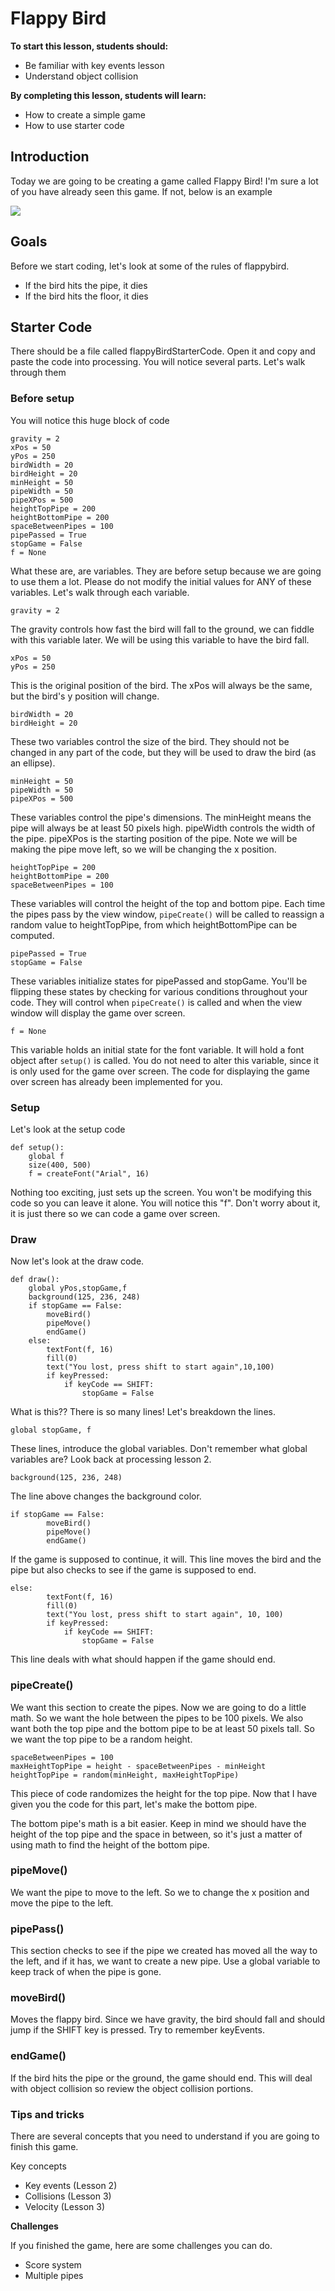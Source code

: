 # Flappy Bird

**To start this lesson, students should:**

- Be familiar with key events lesson
- Understand object collision

**By completing this lesson, students will learn:**

- How to create a simple game
- How to use starter code

## Introduction

Today we are going to be creating a game called Flappy Bird! I'm sure a lot of you have already seen this game. If not, below is an example

![](flappyBird.gif)


## Goals

Before we start coding, let's look at some of the rules of flappybird.

 - If the bird hits the pipe, it dies
 - If the bird hits the floor, it dies
 
## Starter Code

There should be a file called flappyBirdStarterCode. Open it and copy and paste the code into processing. You will notice several parts. Let's walk through them

### Before setup

You will notice this huge block of code

	gravity = 2
	xPos = 50
	yPos = 250
	birdWidth = 20
	birdHeight = 20
	minHeight = 50
	pipeWidth = 50
	pipeXPos = 500
	heightTopPipe = 200
	heightBottomPipe = 200
	spaceBetweenPipes = 100
	pipePassed = True
	stopGame = False
	f = None
	
What these are, are variables. They are before setup because we are going to use them a lot. Please do not modify the initial values for ANY of these variables. Let's walk through each variable. 

	gravity = 2

The gravity controls how fast the bird will fall to the ground, we can fiddle with this variable later. We will be using this variable to have the bird fall.

	xPos = 50
	yPos = 250

This is the original position of the bird. The xPos will always be the same, but the bird's y position will change.

	birdWidth = 20
	birdHeight = 20

These two variables control the size of the bird. They should not be changed in any part of the code, but they will be used to draw the bird (as an ellipse).

	minHeight = 50
	pipeWidth = 50
	pipeXPos = 500

These variables control the pipe's dimensions. The minHeight means the pipe will always be at least 50 pixels high. pipeWidth controls the width of the pipe. pipeXPos is the starting position of the pipe. Note  we will be making the pipe move left, so we will be changing the x position. 

	heightTopPipe = 200
	heightBottomPipe = 200
	spaceBetweenPipes = 100
	
These variables will control the height of the top and bottom pipe. Each time the pipes pass by the view window, `pipeCreate()` will be called to reassign a random value to heightTopPipe, from which heightBottomPipe can be computed.

	pipePassed = True
	stopGame = False
	
These variables initialize states for pipePassed and stopGame. You'll be flipping these states by checking for various conditions throughout your code. They will control when `pipeCreate()` is called and when the view window will display the game over screen.

	f = None
	
This variable holds an initial state for the font variable. It will hold a font object after `setup()` is called. You do not need to alter this variable, since it is only used for the game over screen. The code for displaying the game over screen has already been implemented for you.
	
### Setup

Let's look at the setup code
	
	def setup():
	    global f
	    size(400, 500)
	    f = createFont("Arial", 16)
	
Nothing too exciting, just sets up the screen. You won't be modifying this code so you can leave it alone. You will notice this "f". Don't worry about it, it is just there so we can code a game over screen. 

### Draw

Now let's look at the draw code.

	def draw():
	    global yPos,stopGame,f
	    background(125, 236, 248)
	    if stopGame == False:
	        moveBird()
	        pipeMove()
	        endGame()
	    else:
	        textFont(f, 16)            
	        fill(0)                                                
	        text("You lost, press shift to start again",10,100)
	        if keyPressed: 
	            if keyCode == SHIFT:
	                stopGame = False
  
What is this?? There is so many lines! Let's breakdown the lines. 

	global stopGame, f
	

These lines, introduce the global variables. Don't remember what global variables are? Look back at processing lesson 2.

	background(125, 236, 248)
	
    
The line above changes the background color. 

	if stopGame == False:
	        moveBird()
	        pipeMove()
	        endGame()

If the game is supposed to continue, it will. This line moves the bird and the pipe but also checks to see if the game is supposed to end. 

	else:
	        textFont(f, 16)            
	        fill(0)                                                
	        text("You lost, press shift to start again", 10, 100)
	        if keyPressed: 
	            if keyCode == SHIFT:
	                stopGame = False
	                

This line deals with what should happen if the game should end. 

### pipeCreate()

We want this section to create the pipes. Now we are going to do a little math. So we want the hole between the pipes to be 100 pixels. We also want both the top pipe and the bottom pipe to be at least 50 pixels tall. So we want the top pipe to be a random height. 


    spaceBetweenPipes = 100
    maxHeightTopPipe = height - spaceBetweenPipes - minHeight
    heightTopPipe = random(minHeight, maxHeightTopPipe)
 
This piece of code randomizes the height for the top pipe. Now that I have given you the code for this part, let's make the bottom pipe.

The bottom pipe's math is a bit easier. Keep in mind we should have the height of the top pipe and the space in between, so it's just a matter of using math to find the height of the bottom pipe. 


### pipeMove()

We want the pipe to move to the left. So we to change the x position and move the pipe to the left. 


### pipePass()

This section checks to see if the pipe we created has moved all the way to the left, and if it has, we want to create a new pipe. Use a global variable to keep track of when the pipe is gone. 

### moveBird()

Moves the flappy bird. Since we have gravity, the bird should fall and should jump if the SHIFT key is pressed. Try to remember keyEvents. 
 
### endGame()

If the bird hits the pipe or the ground, the game should end. This will deal with object collision so review the object collision portions. 

 
### Tips and tricks

There are several concepts that you need to understand if you are going to finish this game.

Key concepts

 - Key events (Lesson 2)
 - Collisions (Lesson 3)
 - Velocity (Lesson 3)
 
 


**Challenges**

If you finished the game, here are some challenges you can do.

- Score system
- Multiple pipes
